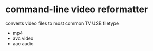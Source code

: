 # command-line video reformatter

converts video files to most common TV USB filetype

* mp4
* avc video
* aac audio
